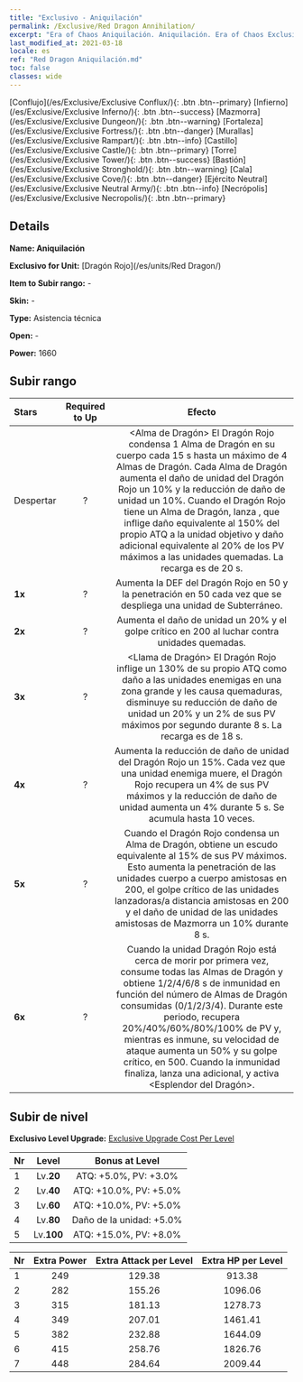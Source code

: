 ```yaml
---
title: "Exclusivo - Aniquilación"
permalink: /Exclusive/Red Dragon Annihilation/
excerpt: "Era of Chaos Aniquilación. Aniquilación. Era of Chaos Exclusivo Aniquilación. Dragón Rojo Exclusivo."
last_modified_at: 2021-03-18
locale: es
ref: "Red Dragon Aniquilación.md"
toc: false
classes: wide
---
```

 [Conflujo](/es/Exclusive/Exclusive Conflux/){: .btn .btn--primary} [Infierno](/es/Exclusive/Exclusive Inferno/){: .btn .btn--success} [Mazmorra](/es/Exclusive/Exclusive Dungeon/){: .btn .btn--warning} [Fortaleza](/es/Exclusive/Exclusive Fortress/){: .btn .btn--danger} [Murallas](/es/Exclusive/Exclusive Rampart/){: .btn .btn--info} [Castillo](/es/Exclusive/Exclusive Castle/){: .btn .btn--primary} [Torre](/es/Exclusive/Exclusive Tower/){: .btn .btn--success} [Bastión](/es/Exclusive/Exclusive Stronghold/){: .btn .btn--warning} [Cala](/es/Exclusive/Exclusive Cove/){: .btn .btn--danger} [Ejército Neutral](/es/Exclusive/Exclusive Neutral Army/){: .btn .btn--info} [Necrópolis](/es/Exclusive/Exclusive Necropolis/){: .btn .btn--primary} 

## Details
 **Name: Aniquilación** 

 **Exclusivo for Unit:** [Dragón Rojo](/es/units/Red Dragon/) 

 **Item to Subir rango:** -

 **Skin:** -

 **Type:** Asistencia técnica

 **Open:** -

 **Power:** 1660

## Subir rango

  |     Stars    |  Required to Up | Efecto |
  |:-------------|:---------------:|:---------------:|
  |  Despertar  | ? | <Alma de Dragón> El Dragón Rojo condensa 1 Alma de Dragón en su cuerpo cada 15 s hasta un máximo de 4 Almas de Dragón. Cada Alma de Dragón aumenta el daño de unidad del Dragón Rojo un 10% y la reducción de daño de unidad un 10%. Cuando el Dragón Rojo tiene un Alma de Dragón, lanza <Llama Infernal>, que inflige daño equivalente al 150% del propio ATQ a la unidad objetivo y daño adicional equivalente al 20% de los PV máximos a las unidades quemadas. La recarga es de 20 s. |
  | **1x** <i class="fas fa-star"/> | ? | Aumenta la DEF del Dragón Rojo en 50 y la penetración en 50 cada vez que se despliega una unidad de Subterráneo. |
  | **2x** <i class="fas fa-star"/> | ? | Aumenta el daño de unidad un 20% y el golpe crítico en 200 al luchar contra unidades quemadas. |
  | **3x** <i class="fas fa-star"/> | ? | <Llama de Dragón> El Dragón Rojo inflige un 130% de su propio ATQ como daño a las unidades enemigas en una zona grande y les causa quemaduras, disminuye su reducción de daño de unidad un 20% y un 2% de sus PV máximos por segundo durante 8 s. La recarga es de 18 s. |
  | **4x** <i class="fas fa-star"/> | ? | Aumenta la reducción de daño de unidad del Dragón Rojo un 15%. Cada vez que una unidad enemiga muere, el Dragón Rojo recupera un 4% de sus PV máximos y la reducción de daño de unidad aumenta un 4% durante 5 s. Se acumula hasta 10 veces. |
  | **5x** <i class="fas fa-star"/> | ? | Cuando el Dragón Rojo condensa un Alma de Dragón, obtiene un escudo equivalente al 15% de sus PV máximos. Esto aumenta la penetración de las unidades cuerpo a cuerpo amistosas en 200, el golpe crítico de las unidades lanzadoras/a distancia amistosas en 200 y el daño de unidad de las unidades amistosas de Mazmorra un 10% durante 8 s. |
  | **6x** <i class="fas fa-star"/> | ? | <Renacer Ardiente> Cuando la unidad Dragón Rojo está cerca de morir por primera vez, consume todas las Almas de Dragón y obtiene 1/2/4/6/8 s de inmunidad en función del número de Almas de Dragón consumidas (0/1/2/3/4). Durante este periodo, recupera 20%/40%/60%/80%/100% de PV y, mientras es inmune, su velocidad de ataque aumenta un 50% y su golpe crítico, en 500. Cuando la inmunidad finaliza, lanza una <Llamarada ardiente> adicional, y activa <Esplendor del Dragón>. |


## Subir de nivel
 **Exclusivo Level Upgrade:** [Exclusive Upgrade Cost Per Level](/Exclusive/ExclusiveUpgradeCostPerLevel/)

  |  Nr  |   Level  | Bonus at Level |
  |:-----|:--------:|:--------------:|
  | 1 | Lv.**20** | ATQ: +5.0%, PV: +3.0% |
  | 2 | Lv.**40** | ATQ: +10.0%, PV: +5.0% |
  | 3 | Lv.**60** | ATQ: +10.0%, PV: +5.0% |
  | 4 | Lv.**80** | Daño de la unidad: +5.0% |
  | 5 | Lv.**100** | ATQ: +15.0%, PV: +8.0% |


  |  Nr  |  Extra Power | Extra Attack per Level | Extra HP per Level |
  |:-----|:--------:|:--------:|:--------:|
  | 1 | 249 | 129.38 | 913.38 |
  | 2 | 282 | 155.26 | 1096.06 |
  | 3 | 315 | 181.13 | 1278.73 |
  | 4 | 349 | 207.01 | 1461.41 |
  | 5 | 382 | 232.88 | 1644.09 |
  | 6 | 415 | 258.76 | 1826.76 |
  | 7 | 448 | 284.64 | 2009.44 |


